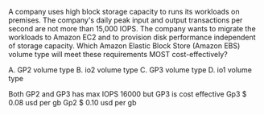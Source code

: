 A company uses high block storage capacity to runs its workloads on premises. The company's daily peak input and output transactions per second are not more than 15,000 IOPS. The company wants to migrate the workloads to Amazon EC2 and to provision disk performance independent of storage capacity. Which Amazon Elastic Block Store (Amazon EBS) volume type will meet these requirements MOST cost-effectively? 

A. GP2 volume type 
B. io2 volume type 
C. GP3 volume type 
D. io1 volume type

Both GP2 and GP3 has max IOPS 16000 but GP3 is cost effective
Gp3 $ 0.08 usd per gb 
Gp2 $ 0.10 usd per gb
